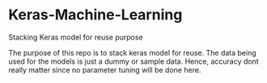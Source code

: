 # Keras-Machine-Learning
Stacking Keras model for reuse purpose

The purpose of this repo is to stack keras model for reuse. The data being used for the models is just a dummy or sample data. Hence, accuracy dont really matter since no parameter tuning will be done here.